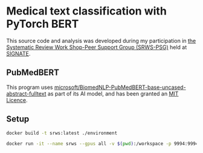 # Medical text classification with PyTorch BERT



This source code and analysis was developed during my participation in [the Systematic Review Work Shop-Peer Support Group (SRWS-PSG)](https://signate.jp/competitions/471) held at [SIGNATE]((https://signate.jp/)).

## PubMedBERT
This program uses [microsoft/BiomedNLP-PubMedBERT-base-uncased-abstract-fulltext](https://huggingface.co/microsoft/BiomedNLP-PubMedBERT-base-uncased-abstract-fulltext) as part of its AI model, and has been granted an [MIT Licence](https://huggingface.co/microsoft/BiomedNLP-PubMedBERT-base-uncased-abstract-fulltext/blob/main/LICENSE.md).


## Setup
```Bash
docker build -t srws:latest ./environment
```
```Bash
docker run -it --name srws --gpus all -v $(pwd):/workspace -p 9994:9994 srws:latest /bin/bash
```
